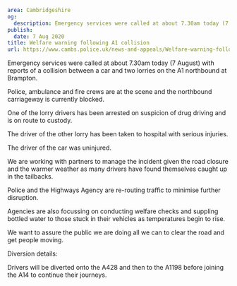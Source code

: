 ```yaml
area: Cambridgeshire
og:
  description: Emergency services were called at about 7.30am today (7 August) with reports of a collision between a car and two lorries on the A1 northbound at Brampton.
publish:
  date: 7 Aug 2020
title: Welfare warning following A1 collision
url: https://www.cambs.police.uk/news-and-appeals/Welfare-warning-following-a1-collision
```

Emergency services were called at about 7.30am today (7 August) with reports of a collision between a car and two lorries on the A1 northbound at Brampton.

Police, ambulance and fire crews are at the scene and the northbound carriageway is currently blocked.

One of the lorry drivers has been arrested on suspicion of drug driving and is on route to custody.

The driver of the other lorry has been taken to hospital with serious injuries.

The driver of the car was uninjured.

We are working with partners to manage the incident given the road closure and the warmer weather as many drivers have found themselves caught up in the tailbacks.

Police and the Highways Agency are re-routing traffic to minimise further disruption.

Agencies are also focussing on conducting welfare checks and suppling bottled water to those stuck in their vehicles as temperatures begin to rise.

We want to assure the public we are doing all we can to clear the road and get people moving.

Diversion details:

Drivers will be diverted onto the A428 and then to the A1198 before joining the A14 to continue their journeys.
